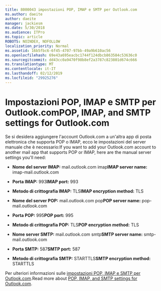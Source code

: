 ```yaml
---
title: 8000043 impostazioni POP, IMAP e SMTP per Outlook.com
ms.author: daeite
author: daeite
manager: jackiesm
ms.date: 5/30/2018
ms.audience: ITPro
ms.topic: article
ROBOTS: NOINDEX, NOFOLLOW
localization_priority: Normal
ms.assetid: 16b5fbc6-6f45-4707-97bb-49a9b610ac56
ms.openlocfilehash: 69e43a695eacbc1744f124dbcb863584c53636c0
ms.sourcegitcommit: dd43cc0a9470f98b8ef2a3787c823801d674c666
ms.translationtype: MT
ms.contentlocale: it-IT
ms.lasthandoff: 02/12/2019
ms.locfileid: "29925276"
---
```

# <a name="pop-imap-and-smtp-settings-for-outlookcom"></a><span data-ttu-id="6b93f-102">Impostazioni POP, IMAP e SMTP per Outlook.com</span><span class="sxs-lookup"><span data-stu-id="6b93f-102">POP, IMAP, and SMTP settings for Outlook.com</span></span>

<span data-ttu-id="6b93f-103">Se si desidera aggiungere l'account Outlook.com a un'altra app di posta elettronica che supporta POP o IMAP, ecco le impostazioni del server manuale che è necessario:</span><span class="sxs-lookup"><span data-stu-id="6b93f-103">If you want to add your Outlook.com account to another mail app that supports POP or IMAP, here are the manual server settings you'll need:</span></span>
  
- <span data-ttu-id="6b93f-104">**Nome del server IMAP:** mail.outlook.com imap</span><span class="sxs-lookup"><span data-stu-id="6b93f-104">**IMAP server name:** imap-mail.outlook.com</span></span> 
    
- <span data-ttu-id="6b93f-105">**Porta IMAP:** 993</span><span class="sxs-lookup"><span data-stu-id="6b93f-105">**IMAP port:** 993</span></span> 
    
- <span data-ttu-id="6b93f-106">**Metodo di crittografia IMAP:** TLS</span><span class="sxs-lookup"><span data-stu-id="6b93f-106">**IMAP encryption method:** TLS</span></span> 
    
- <span data-ttu-id="6b93f-107">**Nome del server POP:** mail.outlook.com pop</span><span class="sxs-lookup"><span data-stu-id="6b93f-107">**POP server name:** pop-mail.outlook.com</span></span> 
    
- <span data-ttu-id="6b93f-108">**Porta POP:** 995</span><span class="sxs-lookup"><span data-stu-id="6b93f-108">**POP port:** 995</span></span> 
    
- <span data-ttu-id="6b93f-109">**Metodo di crittografia POP:** TLS</span><span class="sxs-lookup"><span data-stu-id="6b93f-109">**POP encryption method:** TLS</span></span> 
    
- <span data-ttu-id="6b93f-110">**Nome server SMTP:** mail.outlook.com smtp</span><span class="sxs-lookup"><span data-stu-id="6b93f-110">**SMTP server name:** smtp-mail.outlook.com</span></span> 
    
- <span data-ttu-id="6b93f-111">**Porta SMTP:** 587</span><span class="sxs-lookup"><span data-stu-id="6b93f-111">**SMTP port:** 587</span></span> 
    
- <span data-ttu-id="6b93f-112">**Metodo di crittografia SMTP:** STARTTLS</span><span class="sxs-lookup"><span data-stu-id="6b93f-112">**SMTP encryption method:** STARTTLS</span></span> 
    
<span data-ttu-id="6b93f-113">Per ulteriori informazioni sulle [impostazioni POP, IMAP e SMTP per Outlook.com](https://go.microsoft.com/fwlink/p/?linkid=2001402&amp;clcid=0x409).</span><span class="sxs-lookup"><span data-stu-id="6b93f-113">Read more about [POP, IMAP, and SMTP settings for Outlook.com](https://go.microsoft.com/fwlink/p/?linkid=2001402&amp;clcid=0x409).</span></span>
  

